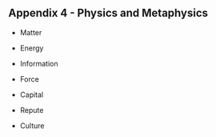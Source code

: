 ## Appendix 4 - Physics and Metaphysics

* Matter
* Energy
* Information
  
* Force
* Capital
* Repute
* Culture